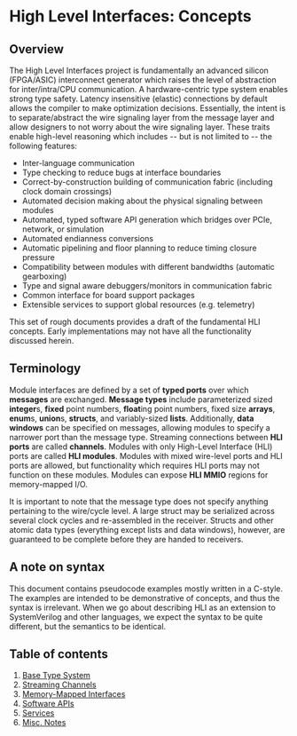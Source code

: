 # High Level Interfaces: Concepts

## Overview

The High Level Interfaces project is fundamentally an advanced silicon
(FPGA/ASIC) interconnect generator which raises the level of abstraction for
inter/intra/CPU communication. A hardware-centric type system enables strong
type safety. Latency insensitive (elastic) connections by default allows the
compiler to make optimization decisions. Essentially, the intent is to
separate/abstract the wire signaling layer from the message layer and allow
designers to not worry about the wire signaling layer. These traits enable
high-level reasoning which includes -- but is not limited to -- the following
features:

- Inter-language communication
- Type checking to reduce bugs at interface boundaries
- Correct-by-construction building of communication fabric (including clock domain crossings)
- Automated decision making about the physical signaling between modules
- Automated, typed software API generation which bridges over PCIe, network, or simulation
- Automated endianness conversions
- Automatic pipelining and floor planning to reduce timing closure pressure
- Compatibility between modules with different bandwidths (automatic gearboxing)
- Type and signal aware debuggers/monitors in communication fabric
- Common interface for board support packages
- Extensible services to support global resources (e.g. telemetry)

This set of rough documents provides a draft of the fundamental HLI concepts.
Early implementations may not have all the functionality discussed herein.

## Terminology

Module interfaces are defined by a set of **typed ports** over which
**messages** are exchanged. **Message types** include parameterized sized
**integer**s, **fixed** point numbers, **float**ing point numbers, fixed size
**arrays**, **enum**s, **union**s, **structs**, and variably-sized **lists**.
Additionally, **data windows** can be specified on messages, allowing modules
to specify a narrower port than the message type. Streaming connections
between **HLI ports** are called **channels**. Modules with only High-Level
Interface (HLI) ports are called **HLI modules**. Modules with mixed
wire-level ports and HLI ports are allowed, but functionality which requires
HLI ports may not function on these modules. Modules can expose **HLI MMIO**
regions for memory-mapped I/O.

It is important to note that the message type does not specify anything
pertaining to the wire/cycle level. A large struct may be serialized across
several clock cycles and re-assembled in the receiver. Structs and other
atomic data types (everything except lists and data windows), however, are
guaranteed to be complete before they are handed to receivers.

## A note on syntax

This document contains pseudocode examples mostly written in a C-style. The
examples are intended to be demonstrative of concepts, and thus the syntax is
irrelevant. When we go about describing HLI as an extension to SystemVerilog
and other languages, we expect the syntax to be quite different, but the
semantics to be identical.

## Table of contents

1) [Base Type System](types.md)
1) [Streaming Channels](streaming.md)
1) [Memory-Mapped Interfaces](mmio.md)
1) [Software APIs](software_api.md)
1) [Services](services.md)
1) [Misc. Notes](notes.md)
